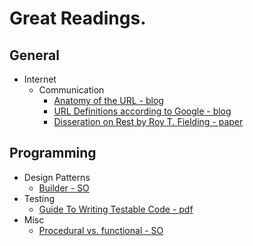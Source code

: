 # Great Readings.

## General
* Internet
   * Communication
      * [Anatomy of the URL - blog](https://doepud.co.uk/blog/anatomy-of-a-url)
      * [URL Definitions according to Google - blog](https://www.mattcutts.com/blog/seo-glossary-url-definitions/)
      * [Disseration on Rest by Roy T. Fielding - paper](https://www.ics.uci.edu/~fielding/pubs/dissertation/top.htm)

## Programming
* Design Patterns
   * [Builder - SO](https://stackoverflow.com/questions/328496/when-would-you-use-the-builder-pattern) 
* Testing
   * [Guide To Writing Testable Code - pdf](http://misko.hevery.com/attachments/Guide-Writing%20Testable%20Code.pdf)
* Misc
   * [Procedural vs. functional - SO](https://stackoverflow.com/questions/5226055/truly-understanding-the-difference-between-procedural-and-functional)




